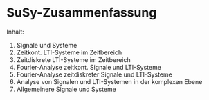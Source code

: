 # SuSy-Zusammenfassung

Inhalt:

1. Signale und Systeme
2. Zeitkont. LTI-Systeme im Zeitbereich
3. Zeitdiskrete LTI-Systeme im Zeitbereich
4. Fourier-Analyse zeitkont. Signale und LTI-Systeme
5. Fourier-Analyse zeitdiskreter Signale und LTI-Systeme
6. Analyse von Signalen und LTI-Systemen in der komplexen Ebene
7. Allgemeinere Signale und Systeme

